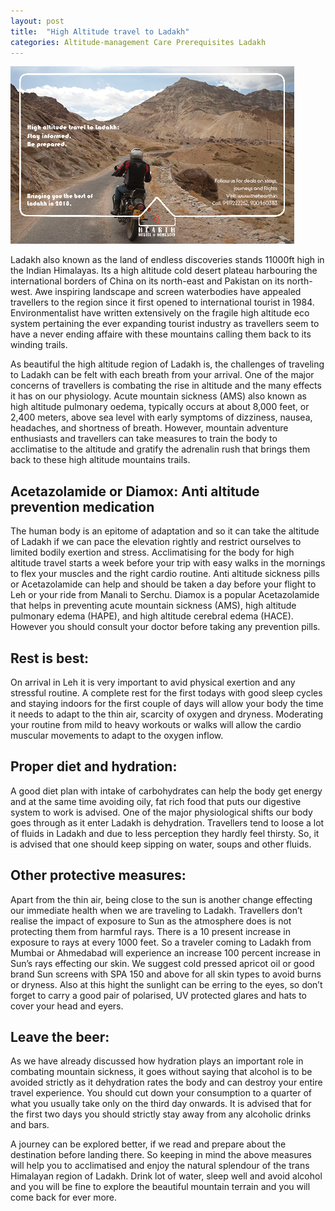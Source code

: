 ```yaml
---
layout: post
title:  "High Altitude travel to Ladakh"
categories: Altitude-management Care Prerequisites Ladakh 
---
```

![HighaltitudeTravel](/images/blogs_1.png)



Ladakh also known as the land of endless discoveries stands 11000ft high in the Indian Himalayas. Its a high altitude cold desert plateau harbouring the international borders of China on its north-east and Pakistan on its north-west. Awe inspiring landscape and screen waterbodies have appealed travellers to the region since it first opened to international tourist in 1984. Environmentalist have written extensively on the fragile high altitude eco system pertaining the ever expanding tourist industry as travellers seem to have a never ending affaire with these mountains calling them back to its winding trails.  


As beautiful the high altitude region of Ladakh is, the challenges of traveling to Ladakh can be felt with each breath from your arrival. One of the major concerns of travellers is combating the rise in altitude and the many effects it has on our physiology. Acute mountain sickness (AMS) also known as high altitude pulmonary oedema, typically occurs at about 8,000 feet, or 2,400 meters, above sea level with early symptoms of dizziness, nausea, headaches, and shortness of breath. However, mountain adventure enthusiasts and travellers can take measures to train the body to acclimatise to the altitude and gratify the adrenalin rush that brings them back to these high altitude mountains trails. 


## Acetazolamide or Diamox: Anti altitude prevention medication 

The human body is an epitome of adaptation and so it can take the altitude of Ladakh if we can pace the elevation rightly and restrict ourselves to limited bodily exertion and stress. Acclimatising for the body for high altitude travel starts a week before your trip with easy walks in the mornings to flex your muscles and the right cardio routine. Anti altitude sickness pills or Acetazolamide can help and should be taken a day before your flight to Leh or your ride from Manali to Serchu. Diamox is a popular Acetazolamide that helps in preventing acute mountain sickness (AMS), high altitude pulmonary edema (HAPE), and high altitude cerebral edema (HACE). However you should consult your doctor before taking any prevention pills.   


## Rest is best: 

On arrival in Leh it is very important to avid physical exertion and any stressful routine. A complete rest for the first todays with good sleep cycles and staying indoors for the first couple of days will allow your body the time it needs to adapt to the thin air, scarcity of oxygen and dryness. Moderating your routine from mild to heavy workouts or walks will allow the cardio muscular movements to adapt to the oxygen inflow. 


## Proper diet and hydration: 

A good diet plan with intake of carbohydrates can help the body get energy and at the same time avoiding oily, fat rich food that puts our digestive system to work is advised. One of the major physiological shifts our body goes through as it enter Ladakh is dehydration. Travellers tend to loose a lot of fluids in Ladakh and due to less perception they hardly feel thirsty. So, it is advised that one should keep sipping on water, soups and other fluids. 


## Other protective measures: 

Apart from the thin air, being close to the sun is another change effecting our immediate health when we are traveling to Ladakh. Travellers don’t realise the impact of exposure to Sun as the atmosphere does is not protecting them from harmful rays. There is a 10 present increase in exposure to rays at every 1000 feet. So a traveler coming to Ladakh from Mumbai or Ahmedabad will experience an increase 100 percent increase in Sun’s rays effecting our skin. We suggest cold pressed apricot oil or good brand Sun screens with SPA 150 and above for all skin types to avoid burns or dryness. Also at this hight the sunlight can be erring to the eyes, so don’t forget to carry a good pair of polarised, UV protected glares and hats to cover your head and eyers.   


## Leave the beer:

As we have already discussed how hydration plays an important role in combating mountain sickness, it goes without saying that alcohol is to be avoided strictly as it dehydration rates the body and can destroy your entire travel experience. You should cut down your consumption to a quarter of what you usually take only on the third day onwards. It is advised that for the first two days you should strictly stay away from any alcoholic drinks and bars. 


A journey can be explored better, if we read and prepare about the destination before landing there. So keeping in mind the above measures will help you to acclimatised and enjoy the natural splendour of the trans Himalayan region of Ladakh. Drink lot of water, sleep well and avoid alcohol and you will be fine to explore the beautiful mountain terrain and you will come back for ever more.  
